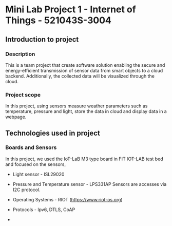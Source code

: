 <!-- ## Project 1 for IoT course at university of Oulu

- Assignment : [link](assignment.pdf)
- RIOT documentation : https://doc.riot-os.org/
- Testbed docs : https://www.iot-lab.info/docs/
- Testbed : https://www.iot-lab.info/testbed
- Testbed labs : https://labs.iot-lab.info/
- MQTT broker : https://mosquitto.org/
- Cloud service : Trying oracle cloud infrastructure?

---

- Used hardware : ? -->


# Mini Lab Project 1 - Internet of Things - 521043S-3004

## Introduction to project

### Description
This is a team project that create software solution enabling the secure and energy-efficient transmission of sensor data from smart objects to a cloud backend. Additionally, the collected data will be visualized through the cloud. 

### Project scope

In this project, using sensors measure weather parameters such as temperature, pressure and light, store the data in cloud and display data in a webpage.

## Technologies used in project
### Boards and Sensors
In this project, we used the IoT-LaB M3 type board in FIT IOT-LAB test bed and focused on the sensors,
- Light sensor -  ISL29020
- Pressure  and Temperature sensor - LPS331AP
Sensors are accesses via I2C protocol.



- Operating Systems - RIOT (https://www.riot-os.org)

- Protocols - Ipv6, DTLS, CoAP
- 

